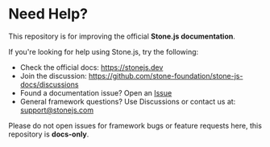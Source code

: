 # Need Help?

This repository is for improving the official **Stone.js documentation**.

If you're looking for help using Stone.js, try the following:

- Check the official docs: https://stonejs.dev
- Join the discussion: https://github.com/stone-foundation/stone-js-docs/discussions
- Found a documentation issue? Open an [Issue](https://github.com/stone-foundation/stone-js-docs/issues)
- General framework questions? Use Discussions or contact us at: support@stonejs.com

Please do not open issues for framework bugs or feature requests here, this repository is **docs-only**.
